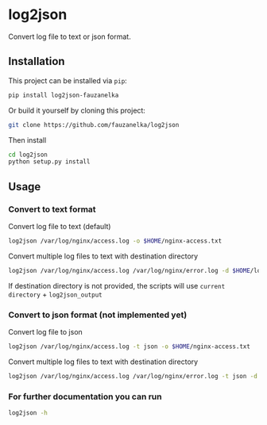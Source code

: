 # log2json

Convert log file to text or json format.

## Installation

This project can be installed via `pip`:

```bash
pip install log2json-fauzanelka
```

Or build it yourself by cloning this project:

```bash
git clone https://github.com/fauzanelka/log2json
```

Then install

```bash
cd log2json
python setup.py install
```

## Usage

### Convert to text format

Convert log file to text (default)

```bash
log2json /var/log/nginx/access.log -o $HOME/nginx-access.txt
```

Convert multiple log files to text with destination directory

```bash
log2json /var/log/nginx/access.log /var/log/nginx/error.log -d $HOME/log2json/
```

If destination directory is not provided, the scripts will use `current directory` + `log2json_output`

### Convert to json format (not implemented yet)

Convert log file to json

```bash
log2json /var/log/nginx/access.log -t json -o $HOME/nginx-access.txt
```

Convert multiple log files to text with destination directory

```bash
log2json /var/log/nginx/access.log /var/log/nginx/error.log -t json -d $HOME/log2json/
```

### For further documentation you can run

```bash
log2json -h
```

